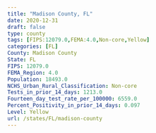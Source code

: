 ```yaml
---
title: "Madison County, FL"
date: 2020-12-31
draft: false
type: county
tags: [FIPS:12079.0,FEMA:4.0,Non-core,Yellow]
categories: [FL]
County: Madison County
State: FL
FIPS: 12079.0
FEMA_Region: 4.0
Population: 18493.0
NCHS_Urban_Rural_Classification: Non-core
Tests_in_prior_14_days: 1213.0
Fourteen_day_test_rate_per_100000: 6559.0
Percent_Positivity_in_prior_14_days: 0.097
Level: Yellow
url: /states/FL/madison-county
---
```



